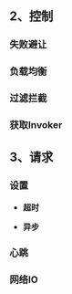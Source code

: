 
## 2、控制

### 失败避让


### 负载均衡


### 过滤拦截


### 获取Invoker






## 3、请求

### 设置

-  **超时**


-  **异步**


### 心跳



### 网络IO